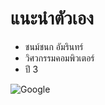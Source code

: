 # แนะนำตัวเอง
* ชนม์ชนก อัมรินทร์
* วิศวกรรมคอมพิวเตอร์
* ปี 3


![Google ](https://cdn.fbsbx.com/v/t59.2708-21/29757006_10156209114579720_4274783440789831680_n.gif?_nc_cat=110&_nc_ohc=ngbAlD4ZNjcAQm2iljM3umlu7jiOlli5rAAK5kl0dMMsArjZySeQpCPHA&_nc_ht=cdn.fbsbx.com&oh=a4458d65a6e57d7499661865fd9343cc&oe=5DE80953)